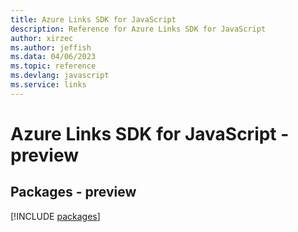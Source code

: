 ```yaml
---
title: Azure Links SDK for JavaScript
description: Reference for Azure Links SDK for JavaScript
author: xirzec
ms.author: jeffish
ms.data: 04/06/2023
ms.topic: reference
ms.devlang: javascript
ms.service: links
---
```

# Azure Links SDK for JavaScript - preview
## Packages - preview
[!INCLUDE [packages](links-index.md)]
